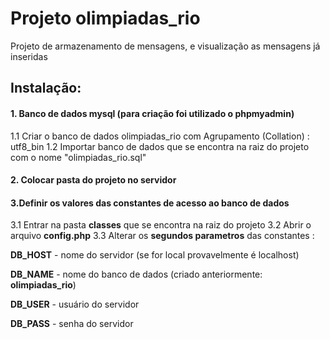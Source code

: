# Projeto olimpiadas_rio
Projeto de armazenamento de mensagens, e visualização as mensagens já inseridas

## Instalação:

#### 1. Banco de dados mysql (para criação foi utilizado o phpmyadmin)
1.1 Criar o banco de dados olimpiadas_rio com Agrupamento (Collation) : utf8_bin
1.2 Importar banco de dados que se encontra na raiz do projeto com o nome "olimpiadas_rio.sql"

#### 2. Colocar pasta do projeto no servidor

#### 3.Definir os valores das constantes de acesso ao banco de dados
3.1 Entrar na pasta **classes** que se encontra na raiz do projeto
3.2 Abrir o arquivo **config.php**
3.3 Alterar os **segundos parametros** das constantes :

**DB_HOST** - nome do servidor (se for local provavelmente é localhost)

**DB_NAME** - nome do banco de dados (criado anteriormente: **olimpiadas_rio**)

**DB_USER** - usuário do servidor

**DB_PASS** - senha do servidor
